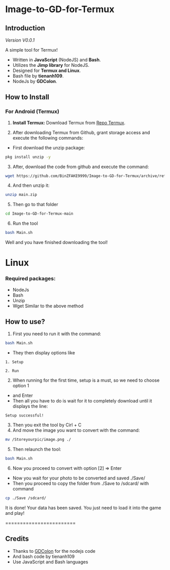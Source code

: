 # Image-to-GD-for-Termux

## Introduction
*Version V0.0.1*

A simple tool for Termux!

- Written in **JavaScript** (NodeJS) and **Bash**.
- Utilizes the **Jimp library** for NodeJS.
- Designed for **Termux and Linux**.
- Bash file by **tienanh109**.
- NodeJs by **GDColon**.

## How to Install

### For Android (Termux)

1. **Install Termux:**
   Download Termux from [Repo Termux](https://github.com/termux/termux-app/releases).

2. After downloading Termux from Github, grant storage access and execute the following commands:
  - First download the unzip package:
   ```bash
   pkg install unzip -y
   ```
3. After, download the code from github and execute the command:
  ```bash
  wget https://github.com/BinZFAKE9999/Image-to-GD-for-Termux/archive/refs/heads/main.zip
  ```
4. And then unzip it:
 ```bash
 unzip main.zip
 ```
5. Then go to that folder
 ```bash
 cd Image-to-GD-for-Termux-main
 ```
6. Run the tool
 ```bash
 bash Main.sh
 ```

Well and you have finished downloading the tool! 

# Linux
### Required packages:
- NodeJs
- Bash
- Unzip
- Wget
Similar to the above method

## How to use?
 1. First you need to run it with the command: 
  ```bash
  bash Main.sh
  ```

- They then display options like
 ```
 1. Setup

 2. Run
 ```
 2. When running for the first time, setup is a must, so we need to choose option 1
 - and Enter
 - Then all you have to do is wait for it to completely download until it displays the line:
 ```
 Setup successful!
 ```
3. Then you exit the tool by Cirl + C
4. And move the image you want to convert with the command:
 ```bash
 mv /Storeyourpic/image.png ./
 ```
5. Then relaunch the tool:
 ```bash
 bash Main.sh
 ```
6. Now you proceed to convert with option [2] => Enter
- Now you wait for your photo to be converted and saved ./Save/
- Then you proceed to copy the folder from ./Save to /sdcard/ with command 
 ```bash
 cp ./Save /sdcard/
 ```


It is done! Your data has been saved. You just need to load it into the game and play!

========================
## Credits
- Thanks to [GDColon](https://github.com/GDColon) for the nodejs code
- And bash code by tienanh109
- Use JavaScript and Bash languages
